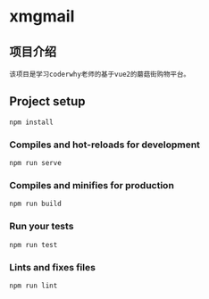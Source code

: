 # xmgmail

## 项目介绍

```
该项目是学习coderwhy老师的基于vue2的蘑菇街购物平台。

```

## Project setup
```
npm install
```

### Compiles and hot-reloads for development
```
npm run serve
```

### Compiles and minifies for production
```
npm run build
```

### Run your tests
```
npm run test
```

### Lints and fixes files
```
npm run lint
```
